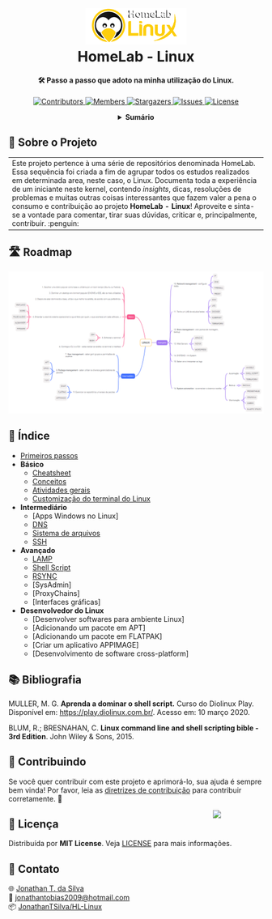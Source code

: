 <!-- PROJECT LOGO -->
<h1 align="center">
  <br>
  <a href="https://github.com/JonathanTSilva/HL-Linux"><img src="./Images/logo-HL-Linux.png" alt="Logo" width="200"></a>
  <br>
  HomeLab - Linux
  <br>
</h1>

<h4 align="center">
  
🛠 Passo a passo que adoto na minha utilização do Linux.
  
</h4>

<!-- PROJECT SHIELDS -->
<p align="center">
  <a href="https://github.com/JonathanTSilva/HL-Linux/graphs/contributors">
    <img src="https://img.shields.io/github/contributors/JonathanTSilva/HL-Linux.svg?" alt="Contributors">
  </a>
  <a href="https://github.com/JonathanTSilva/HL-Linux/network/members">
    <img src="https://img.shields.io/github/forks/JonathanTSilva/HL-Linux.svg?" alt="Members">
  </a>
  <a href="https://github.com/JonathanTSilva/HL-Linux/stargazers">
    <img src="https://img.shields.io/github/stars/JonathanTSilva/HL-Linux.svg?" alt="Stargazers">
  </a>
  <a href="https://github.com/JonathanTSilva/HL-Linux/issues">
    <img src="https://img.shields.io/github/issues/JonathanTSilva/HL-Linux.svg?" alt="Issues">
  </a>
  <a href="https://github.com/JonathanTSilva/HL-Linux/blob/main/LICENSE">
    <img src="https://img.shields.io/github/license/JonathanTSilva/HL-Linux.svg?" alt="License">
  </a>
</p>

<!-- TABLE OF CONTENTS -->
<details close="close" align="center">
  <summary><b>Sumário</b></summary>
    <a href="#-sobre-o-projeto">Sobre o Projeto</a> |
    <a href="#-roadmap">Roadmap</a> |
    <a href="#-indice">Índice</a> |
    <a href="#-bibliografia">Bibliografia</a> |
    <a href="#-contribuindo">Contribuindo</a> |
    <a href="#-licença">Licença</a> |
    <a href="#-contato">Contato</a>
</details>

## 📃 Sobre o Projeto

<table>
  <tr>
    <td>
    Este projeto pertence à uma série de repositórios denominada HomeLab. Essa sequência foi criada a fim de agrupar todos os estudos realizados em determinada area, neste caso, o Linux. Documenta toda a experiência de um iniciante neste kernel, contendo <i>insights</i>, dicas, resoluções de problemas e muitas outras coisas interessantes que fazem valer a pena o consumo e contribuição ao projeto <b>HomeLab - Linux</b>! Aproveite e sinta-se a vontade para comentar, tirar suas dúvidas, criticar e, principalmente, contribuir. :penguin:
    </td>
  </tr>
</table>

## 🛣️ Roadmap

![roadmap][roadmap]

## 🔎 Índice

- [Primeiros passos][6]
- **Básico**
  - [Cheatsheet][9]
  <!-- - [Atalhos][] -->
  - [Conceitos][7]
  - [Atividades gerais][13]
  - [Customização do terminal do Linux][5]
- **Intermediário**
  - [Apps Windows no Linux]
  - [DNS][12]
  - [Sistema de arquivos][8]
  - [SSH][10]
- **Avançado**
  - [LAMP][11]
  - [Shell Script][14]
  - [RSYNC][15]
  - [SysAdmin]
  - [ProxyChains]
  - [Interfaces gráficas]
- **Desenvolvedor do Linux**
  - [Desenvolver softwares para ambiente Linux]
  - [Adicionando um pacote em APT]
  - [Adicionando um pacote em FLATPAK]
  - [Criar um aplicativo APPIMAGE]
  - [Desenvolvimento de software cross-platform]

## 📚 Bibliografia

MULLER, M. G. **Aprenda a dominar o shell script.** Curso do Diolinux Play. Disponível em: https://play.diolinux.com.br/. Acesso em: 10 março 2020.

BLUM, R.; BRESNAHAN, C. **Linux command line and shell scripting bible - 3rd Edition**. John Wiley & Sons, 2015.

## 🤝 Contribuindo

Se você quer contribuir com este projeto e aprimorá-lo, sua ajuda é sempre bem vinda! Por favor, leia as [diretrizes de contribuição][16] para contribuir corretamente. :tada:

<!-- MIT LICENSE -->
<a href="https://github.com/JonathanTSilva/HL-Linux/blob/main/LICENSE"><img width="100px" src="https://miro.medium.com/max/886/1*C87EjxGeMPrkTuVRVWVg4w.png" align="right" /></a>

## 📝 Licença

Distribuída por **MIT License**. Veja [LICENSE][2] para mais informações.

## 📧 Contato

:globe_with_meridians: [Jonathan T. da Silva][3] <br>
:email: jonathantobias2009@hotmail.com <br>
:package: [JonathanTSilva/HL-Linux][4]

<!-- MARKDOWN LINKS -->
<!-- SITES -->
[1]: https://www.atlassian.com/br/git/tutorials/rewriting-history/git-rebase
[2]: https://github.com/JonathanTSilva/HL-Linux/blob/main/LICENSE
[3]: https://www.linkedin.com/in/JonathanTSilva/
[4]: https://github.com/JonathanTSilva/HL-Linux
[5]: https://github.com/JonathanTSilva/HL-Linux/blob/main/Docs/Articles/terminalLinux.md
[6]: https://github.com/JonathanTSilva/HL-Linux/blob/main/Docs/Articles/primeirosPassos.md
[7]: https://github.com/JonathanTSilva/HL-Linux/blob/main/Docs/Articles/conceitos.md
[8]: https://github.com/JonathanTSilva/HL-Linux/blob/main/Docs/Articles/sistemaArquivos.md
[9]: https://github.com/JonathanTSilva/OD-Cheatsheets/blob/main/Docs/Articles/LinuxTerminal-Cheatsheet.pdf
[10]: https://github.com/JonathanTSilva/HL-Linux/blob/main/Docs/Articles/ssh.md
[11]: https://github.com/JonathanTSilva/HL-Linux/blob/main/Docs/Articles/lamp.md
[12]: https://github.com/JonathanTSilva/HL-Linux/blob/main/Docs/Articles/dns.md
[13]: https://github.com/JonathanTSilva/HL-Linux/blob/main/Docs/Articles/atividadesGerais.md
[14]: https://github.com/JonathanTSilva/HL-Linux/blob/main/Docs/Articles/shellScript.md
[15]: https://github.com/JonathanTSilva/HL-Linux/blob/main/Docs/Articles/rsync.md
[16]: Docs/CONTRIBUTING.md

<!-- IMAGES -->
[discos]: https://guialinux.uniriotec.br/wp-content/uploads/sites/28/2021/06/parti%C3%A7%C3%B5es-768x232.png
[roadmap]: /Images/linux-roadmap.png
